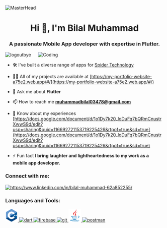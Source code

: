 ![MasterHead](https://repository-images.githubusercontent.com/588181932/e36ec678-7984-4cdd-8e4c-a3932772ff8e)
<h1 align="center">Hi 👋, I'm Bilal Muhammad</h1>
<h3 align="center">A passionate Mobile App developer with expertise in Flutter.</h3>
<img align="right" alt="Coding" width="400" src="https://www.websutility.com/new_images/flutter-app-course.gif">

<p align="left"> <img src="https://komarev.com/ghpvc/?username=logoutbye&label=Profile%20views&color=0e75b6&style=flat" alt="logoutbye" /> </p>

- 🛠️ I've built a diverse range of apps for [Spider Technology](https://play.google.com/store/apps/dev?id=6910989262027202013)

- 👨‍💻 All of my projects are available at [https://my-portfolio-website-a75e2.web.app/#/](https://my-portfolio-website-a75e2.web.app/#/)

- 💬 Ask me about **Flutter**

- 📫 How to reach me **muhammadbilal03478@gmail.com**

- 📄 Know about my experiences [https://docs.google.com/document/d/1o1Dy7k20_loDuFq7bQRmCnustrXwwS9d/edit?usp=sharing&ouid=116692721153719225426&rtpof=true&sd=true](https://docs.google.com/document/d/1o1Dy7k20_loDuFq7bQRmCnustrXwwS9d/edit?usp=sharing&ouid=116692721153719225426&rtpof=true&sd=true)

- ⚡ Fun fact **I bring laughter and lightheartedness to my work as a mobile app developer.**

<h3 align="left">Connect with me:</h3>
<p align="left">
<a href="https://www.linkedin.com/in/bilal-muhammad-62a852255/" target="blank"><img align="center" src="https://raw.githubusercontent.com/rahuldkjain/github-profile-readme-generator/master/src/images/icons/Social/linked-in-alt.svg" alt="https://www.linkedin.com/in/bilal-muhammad-62a852255/" height="30" width="40" /></a>
</p>

<h3 align="left">Languages and Tools:</h3>
<p align="left"> <a href="https://www.w3schools.com/cpp/" target="_blank" rel="noreferrer"> <img src="https://raw.githubusercontent.com/devicons/devicon/master/icons/cplusplus/cplusplus-original.svg" alt="cplusplus" width="40" height="40"/> </a> <a href="https://dart.dev" target="_blank" rel="noreferrer"> <img src="https://www.vectorlogo.zone/logos/dartlang/dartlang-icon.svg" alt="dart" width="40" height="40"/> </a> <a href="https://firebase.google.com/" target="_blank" rel="noreferrer"> <img src="https://www.vectorlogo.zone/logos/firebase/firebase-icon.svg" alt="firebase" width="40" height="40"/> </a> <a href="https://git-scm.com/" target="_blank" rel="noreferrer"> <img src="https://www.vectorlogo.zone/logos/git-scm/git-scm-icon.svg" alt="git" width="40" height="40"/> </a> <a href="https://www.java.com" target="_blank" rel="noreferrer"> <img src="https://raw.githubusercontent.com/devicons/devicon/master/icons/java/java-original.svg" alt="java" width="40" height="40"/> </a> <a href="https://postman.com" target="_blank" rel="noreferrer"> <img src="https://www.vectorlogo.zone/logos/getpostman/getpostman-icon.svg" alt="postman" width="40" height="40"/> </a> </p>
